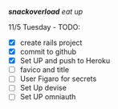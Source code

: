 ***snackoverload*** _eat up_

11/5 Tuesday - 
TODO:
- [x] create rails project
- [x] commit to github
- [x] Set UP and push to Heroku
- [ ] favico and title
- [ ] User Figaro for secrets
- [ ] Set Up devise
- [ ] Set UP omniauth
